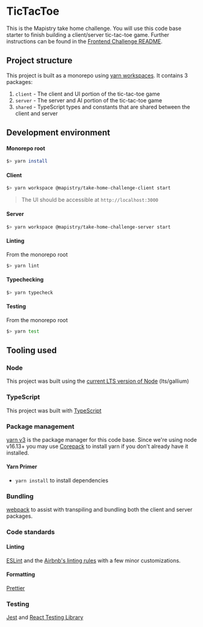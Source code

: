 # TicTacToe

This is the Mapistry take home challenge. You will use this code base starter to finish building a client/server tic-tac-toe game. Further instructions can be found in the [Frontend Challenge README](README_FRONTEND.md).

## Project structure

This project is built as a monorepo using [yarn workspaces](https://yarnpkg.com/features/workspaces). It contains 3 packages:

1. `client` - The client and UI portion of the tic-tac-toe game
1. `server` - The server and AI portion of the tic-tac-toe game
1. `shared` - TypeScript types and constants that are shared between the client and server

## Development environment

#### Monorepo root

```sh
$> yarn install
```

#### Client

```sh
$> yarn workspace @mapistry/take-home-challenge-client start
```

> The UI should be accessible at `http://localhost:3000`

#### Server

```sh
$> yarn workspace @mapistry/take-home-challenge-server start
```

#### Linting

From the monorepo root

```sh
$> yarn lint
```

#### Typechecking

```sh
$> yarn typecheck
```

#### Testing

From the monorepo root

```sh
$> yarn test
```

## Tooling used

### Node

This project was built using the [current LTS version of Node](https://nodejs.org/en/about/releases/) (lts/gallium)

### TypeScript

This project was built with [TypeScript](https://www.typescriptlang.org/docs/handbook/intro.html)

### Package management

[yarn v3](https://yarnpkg.com/getting-started/usage) is the package manager for this code base. Since we're using node v16.13+ you may use [Corepack](https://yarnpkg.com/getting-started/install) to install yarn if you don't already have it installed.

#### Yarn Primer

- `yarn install` to install dependencies

### Bundling

[webpack](https://webpack.js.org/concepts/) to assist with transpiling and bundling both the client and server packages.

### Code standards

#### Linting

[ESLint](https://eslint.org/docs/user-guide/getting-started) and the [Airbnb's linting rules](https://www.npmjs.com/package/eslint-config-airbnb) with a few minor customizations.

#### Formatting

[Prettier](https://prettier.io/docs/en/index.html)

### Testing

[Jest](https://jestjs.io/docs/getting-started) and [React Testing Library](https://testing-library.com/docs/react-testing-library/intro/)
